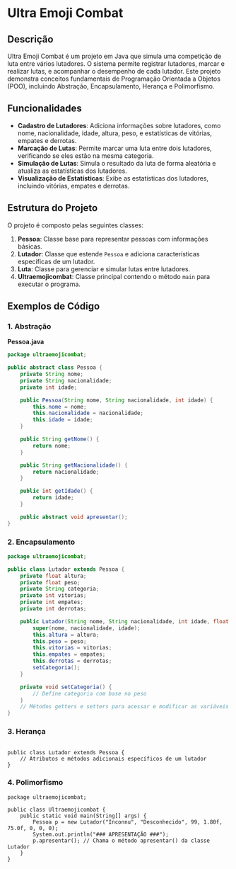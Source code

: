 # Ultra Emoji Combat

## Descrição

Ultra Emoji Combat é um projeto em Java que simula uma competição de luta entre vários lutadores. O sistema permite registrar lutadores, marcar e realizar lutas, e acompanhar o desempenho de cada lutador. Este projeto demonstra conceitos fundamentais de Programação Orientada a Objetos (POO), incluindo Abstração, Encapsulamento, Herança e Polimorfismo.

## Funcionalidades

- **Cadastro de Lutadores**: Adiciona informações sobre lutadores, como nome, nacionalidade, idade, altura, peso, e estatísticas de vitórias, empates e derrotas.
- **Marcação de Lutas**: Permite marcar uma luta entre dois lutadores, verificando se eles estão na mesma categoria.
- **Simulação de Lutas**: Simula o resultado da luta de forma aleatória e atualiza as estatísticas dos lutadores.
- **Visualização de Estatísticas**: Exibe as estatísticas dos lutadores, incluindo vitórias, empates e derrotas.

## Estrutura do Projeto

O projeto é composto pelas seguintes classes:

1. **Pessoa**: Classe base para representar pessoas com informações básicas.
2. **Lutador**: Classe que estende `Pessoa` e adiciona características específicas de um lutador.
3. **Luta**: Classe para gerenciar e simular lutas entre lutadores.
4. **Ultraemojicombat**: Classe principal contendo o método `main` para executar o programa.

## Exemplos de Código

### 1. Abstração

**Pessoa.java**
```java
package ultraemojicombat;

public abstract class Pessoa {
    private String nome;
    private String nacionalidade;
    private int idade;

    public Pessoa(String nome, String nacionalidade, int idade) {
        this.nome = nome;
        this.nacionalidade = nacionalidade;
        this.idade = idade;
    }

    public String getNome() {
        return nome;
    }

    public String getNacionalidade() {
        return nacionalidade;
    }

    public int getIdade() {
        return idade;
    }

    public abstract void apresentar();
}
```
### 2. Encapsulamento

```java
package ultraemojicombat;

public class Lutador extends Pessoa {
    private float altura;
    private float peso;
    private String categoria;
    private int vitorias;
    private int empates;
    private int derrotas;

    public Lutador(String nome, String nacionalidade, int idade, float altura, float peso, int vitorias, int empates, int derrotas) {
        super(nome, nacionalidade, idade);
        this.altura = altura;
        this.peso = peso;
        this.vitorias = vitorias;
        this.empates = empates;
        this.derrotas = derrotas;
        setCategoria();
    }

    private void setCategoria() {
        // Define categoria com base no peso
    }
    // Métodos getters e setters para acessar e modificar as variáveis privadas
}
```
### 3. Herança
```

public class Lutador extends Pessoa {
    // Atributos e métodos adicionais específicos de um lutador
}
```

### 4. Polimorfismo
```
package ultraemojicombat;

public class Ultraemojicombat {
    public static void main(String[] args) {
        Pessoa p = new Lutador("Inconnu", "Desconhecido", 99, 1.80f, 75.0f, 0, 0, 0);
        System.out.println("### APRESENTAÇÃO ###");
        p.apresentar(); // Chama o método apresentar() da classe Lutador
    }
}
``` 



